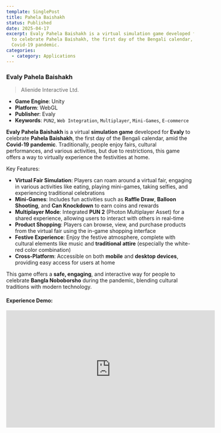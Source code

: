 ```yaml
---
template: SinglePost
title: Pahela Baishakh
status: Published
date: 2025-04-17
excerpt: Evaly Pahela Baishakh is a virtual simulation game developed for Evaly
  to celebrate Pahela Baishakh, the first day of the Bengali calendar, amid the
  Covid-19 pandemic.
categories:
  - category: Applications
---
```

### Evaly Pahela Baishakh  
>Alienide Interactive Ltd.

- **Game Engine**: Unity  
- **Platform**: WebGL  
- **Publisher**: Evaly  
- **Keywords**: `PUN2`, `Web Integration`, `Multiplayer`, `Mini-Games`, `E-commerce`  

**Evaly Pahela Baishakh** is a virtual **simulation game** developed for **Evaly** to celebrate **Pahela Baishakh**, the first day of the Bengali calendar, amid the **Covid-19 pandemic**. Traditionally, people enjoy fairs, cultural performances, and various activities, but due to restrictions, this game offers a way to virtually experience the festivities at home.

Key Features:
- **Virtual Fair Simulation**: Players can roam around a virtual fair, engaging in various activities like eating, playing mini-games, taking selfies, and experiencing traditional celebrations  
- **Mini-Games**: Includes fun activities such as **Raffle Draw**, **Balloon Shooting**, and **Can Knockdown** to earn coins and rewards  
- **Multiplayer Mode**: Integrated **PUN 2** (Photon Multiplayer Asset) for a shared experience, allowing users to interact with others in real-time  
- **Product Shopping**: Players can browse, view, and purchase products from the virtual fair using the in-game shopping interface  
- **Festive Experience**: Enjoy the festive atmosphere, complete with cultural elements like music and **traditional attire** (especially the white-red color combination)  
- **Cross-Platform**: Accessible on both **mobile** and **desktop devices**, providing easy access for users at home  

This game offers a **safe, engaging**, and interactive way for people to celebrate **Bangla Noboborsho** during the pandemic, blending cultural traditions with modern technology.

#### Experience Demo:
<iframe width="560" height="315" src="https://www.youtube.com/embed/W3mVZJolPig" frameborder="0" allow="accelerometer; autoplay; encrypted-media; gyroscope; picture-in-picture" allowfullscreen></iframe>
